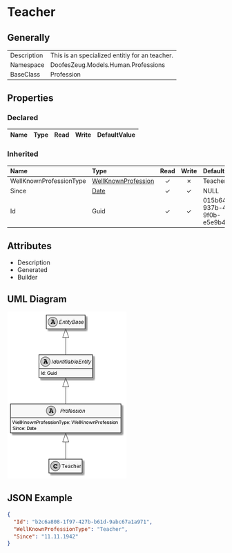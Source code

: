 ﻿# Teacher

## Generally

|||
|:-|:-|
|Description|This is an specialized entitiy for an teacher.|
|Namespace|DoofesZeug.Models.Human.Professions|
|BaseClass|Profession|

## Properties

### Declared

|Name|Type|Read|Write|DefaultValue|
|:---|:---|:--:|:---:|:-----------|

### Inherited

|Name|Type|Read|Write|DefaultValue|
|:---|:---|:--:|:---:|:-----------|
|WellKnownProfessionType|[WellKnownProfession](../../Enumerations/DoofesZeug.Models.Human.Professions/WellKnownProfession.md)|&#x2713;|&#x2717;|Teacher|
|Since|[Date](../../Models/DoofesZeug.Models.DateAndTime/Date.md)|&#x2713;|&#x2713;|NULL|
|Id|Guid|&#x2713;|&#x2713;|015b649d-937b-4c8b-9f0b-e5e9b438ea81|

## Attributes

- Description
- Generated
- Builder

## UML Diagram

![Teacher.png](./Teacher.png "Teacher")

## JSON Example

```json
{
  "Id": "b2c6a808-1f97-427b-b61d-9abc67a1a971",
  "WellKnownProfessionType": "Teacher",
  "Since": "11.11.1942"
}
```

